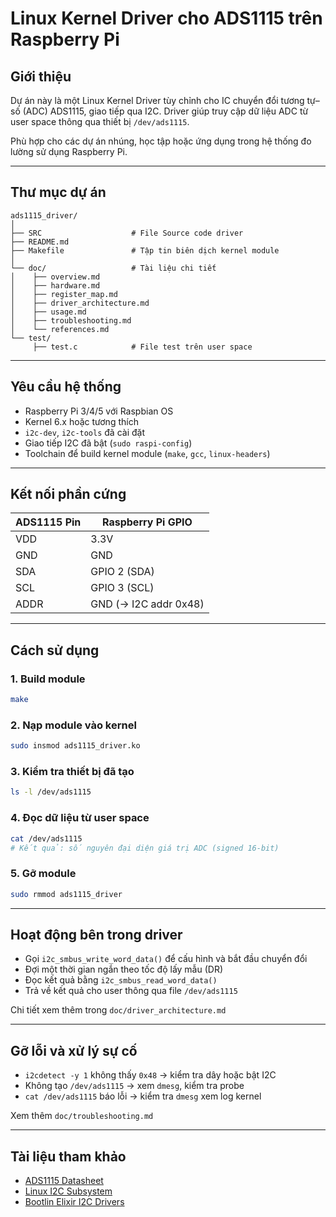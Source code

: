 # Linux Kernel Driver cho ADS1115 trên Raspberry Pi

## Giới thiệu

Dự án này là một Linux Kernel Driver tùy chỉnh cho IC chuyển đổi tương tự–số (ADC) ADS1115, giao tiếp qua I2C. Driver giúp truy cập dữ liệu ADC từ user space thông qua thiết bị `/dev/ads1115`.

Phù hợp cho các dự án nhúng, học tập hoặc ứng dụng trong hệ thống đo lường sử dụng Raspberry Pi.

---

## Thư mục dự án

```
ads1115_driver/
│
├── SRC                    # File Source code driver
├── README.md   
├── Makefile               # Tập tin biên dịch kernel module
│
└── doc/                   # Tài liệu chi tiết
│    ├── overview.md
│    ├── hardware.md
│    ├── register_map.md
│    ├── driver_architecture.md
│    ├── usage.md
│    ├── troubleshooting.md
│    └── references.md
└── test/ 
     ├── test.c            # File test trên user space 

```

---

## Yêu cầu hệ thống

- Raspberry Pi 3/4/5 với Raspbian OS
- Kernel 6.x hoặc tương thích
- `i2c-dev`, `i2c-tools` đã cài đặt
- Giao tiếp I2C đã bật (`sudo raspi-config`)
- Toolchain để build kernel module (`make`, `gcc`, `linux-headers`)

---

## Kết nối phần cứng

| ADS1115 Pin | Raspberry Pi GPIO |
|-------------|-------------------|
| VDD         | 3.3V              |
| GND         | GND               |
| SDA         | GPIO 2 (SDA)      |
| SCL         | GPIO 3 (SCL)      |
| ADDR        | GND (→ I2C addr 0x48) |

---

##  Cách sử dụng

### 1. Build module

```bash
make
```

### 2. Nạp module vào kernel

```bash
sudo insmod ads1115_driver.ko
```

### 3. Kiểm tra thiết bị đã tạo

```bash
ls -l /dev/ads1115
```

### 4. Đọc dữ liệu từ user space

```bash
cat /dev/ads1115
# Kết quả: số nguyên đại diện giá trị ADC (signed 16-bit)
```

### 5. Gỡ module

```bash
sudo rmmod ads1115_driver
```

---

## Hoạt động bên trong driver

- Gọi `i2c_smbus_write_word_data()` để cấu hình và bắt đầu chuyển đổi
- Đợi một thời gian ngắn theo tốc độ lấy mẫu (DR)
- Đọc kết quả bằng `i2c_smbus_read_word_data()`
- Trả về kết quả cho user thông qua file `/dev/ads1115`

Chi tiết xem thêm trong `doc/driver_architecture.md`

---

## Gỡ lỗi và xử lý sự cố

- `i2cdetect -y 1` không thấy `0x48` → kiểm tra dây hoặc bật I2C
- Không tạo `/dev/ads1115` → xem `dmesg`, kiểm tra probe
- `cat /dev/ads1115` báo lỗi → kiểm tra `dmesg` xem log kernel

Xem thêm `doc/troubleshooting.md`

---

## Tài liệu tham khảo

- [ADS1115 Datasheet](https://www.ti.com/lit/ds/symlink/ads1115.pdf)
- [Linux I2C Subsystem](https://www.kernel.org/doc/html/latest/i2c/)
- [Bootlin Elixir I2C Drivers](https://elixir.bootlin.com/)

